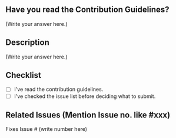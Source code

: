 ## Have you read the Contribution Guidelines?

(Write your answer here.)

## Description

(Write your answer here.)

## Checklist
- [ ] I've read the contribution guidelines.
- [ ] I've checked the issue list before deciding what to submit.
 
## Related Issues (Mention Issue no. like #xxx)

Fixes Issue # (write number here)
